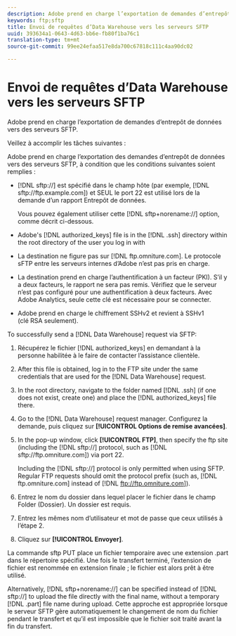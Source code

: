 ```yaml
---
description: Adobe prend en charge l’exportation de demandes d’entrepôt de données vers des serveurs SFTP.
keywords: ftp;sftp
title: Envoi de requêtes d’Data Warehouse vers les serveurs SFTP
uuid: 393634a1-0643-4d63-bb6e-fb80f1ba76c1
translation-type: tm+mt
source-git-commit: 99ee24efaa517e8da700c67818c111c4aa90dc02

---
```



# Envoi de requêtes d’Data Warehouse vers les serveurs SFTP

Adobe prend en charge l’exportation de demandes d’entrepôt de données vers des serveurs SFTP.

Veillez à accomplir les tâches suivantes :

Adobe prend en charge l’exportation des demandes d’entrepôt de données vers des serveurs SFTP, à condition que les conditions suivantes soient remplies :

* [!DNL sftp://] est spécifié dans le champ hôte (par exemple, [!DNL sftp://ftp.example.com]) et SEUL le port 22 est utilisé lors de la demande d’un rapport Entrepôt de données.

   Vous pouvez également utiliser cette [!DNL sftp+norename://] option, comme décrit ci-dessous.

* Adobe's [!DNL authorized_keys] file is in the [!DNL .ssh] directory within the root directory of the user you log in with

* La destination ne figure pas sur [!DNL ftp.omniture.com]. Le protocole sFTP entre les serveurs internes d’Adobe n’est pas pris en charge.
* La destination prend en charge l’authentification à un facteur (PKI). S’il y a deux facteurs, le rapport ne sera pas remis. Vérifiez que le serveur n’est pas configuré pour une authentification à deux facteurs. Avec Adobe Analytics, seule cette clé est nécessaire pour se connecter.
* Adobe prend en charge le chiffrement SSHv2 et revient à SSHv1 (clé RSA seulement).

To successfully send a [!DNL Data Warehouse] request via SFTP:

1. Récupérez le fichier [!DNL authorized_keys] en demandant à la personne habilitée à le faire de contacter l’assistance clientèle.
1. After this file is obtained, log in to the FTP site under the same credentials that are used for the [!DNL Data Warehouse] request.
1. In the root directory, navigate to the folder named [!DNL .ssh] (if one does not exist, create one) and place the [!DNL authorized_keys] file there.

1. Go to the [!DNL Data Warehouse] request manager. Configurez la demande, puis cliquez sur **[!UICONTROL Options de remise avancées]**.

1. In the pop-up window, click **[!UICONTROL FTP]**, then specify the ftp site (including the [!DNL sftp://] protocol, such as [!DNL sftp://ftp.omniture.com]) via port 22.

   Including the [!DNL sftp://] protocol is only permitted when using SFTP. Regular FTP requests should omit the protocol prefix (such as, [!DNL ftp.omniture.com] instead of [!DNL ftp://ftp.omniture.com]).

1. Entrez le nom du dossier dans lequel placer le fichier dans le champ Folder (Dossier). Un dossier est requis.
1. Entrez les mêmes nom d’utilisateur et mot de passe que ceux utilisés à l’étape 2.
1. Cliquez sur **[!UICONTROL Envoyer]**.

La commande sftp PUT place un fichier temporaire avec une extension .part dans le répertoire spécifié. Une fois le transfert terminé, l’extension de fichier est renommée en extension finale ; le fichier est alors prêt à être utilisé.

Alternatively, [!DNL sftp+norename://] can be specified instead of [!DNL sftp://] to upload the file directly with the final name, without a temporary [!DNL .part] file name during upload. Cette approche est appropriée lorsque le serveur SFTP gère automatiquement le changement de nom du fichier pendant le transfert et qu’il est impossible que le fichier soit traité avant la fin du transfert.
